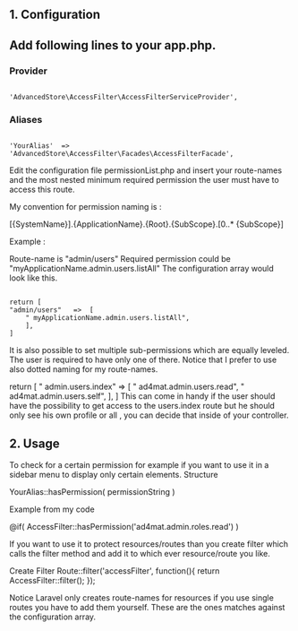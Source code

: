 <h2>1. Configuration<h2>

<p>
Add following lines to your app.php.
</p>

<h3>Provider</h3>
<code>
'AdvancedStore\AccessFilter\AccessFilterServiceProvider',
</code>

<h3>Aliases</h3>
<code>
'YourAlias'  => 'AdvancedStore\AccessFilter\Facades\AccessFilterFacade',
</code>

<p>
Edit the configuration file permissionList.php and insert your
route-names and the most nested minimum required permission the user
must have to access this route.
</p>

<p>
My convention for permission naming is :
</p>

[{SystemName}].{ApplicationName}.{Root}.{SubScope}.[0..* {SubScope}]
<p>
Example :
</p>
<p>
Route-name is "admin/users"
Required permission could be "myApplicationName.admin.users.listAll"
The configuration array would look like this.
</p>
<p>
<code>
return [
"admin/users"	=>	[
	" myApplicationName.admin.users.listAll",
	],
]
</code>
</p>
It is also possible to set multiple sub-permissions which are equally leveled.
The user is required to have only one of there. Notice that I prefer to use
also dotted naming for my route-names.

return [
" admin.users.index"	=>	[
	" ad4mat.admin.users.read",
	" ad4mat.admin.users.self",
	],
]
This can come in handy if the user should have the possibility to get
access to the users.index route but he should only see his own profile or all
, you can decide that inside of your controller.

<h2>2. Usage</h2>

To check for a certain permission for example if you want to use it in a
sidebar menu to display only certain elements.
Structure

YourAlias::hasPermission( permissionString )

Example from my code

@if( AccessFilter::hasPermission('ad4mat.admin.roles.read') )

If you want to use it to protect resources/routes than you create filter which
calls the filter method and add it to which ever resource/route you like.

Create Filter
Route::filter('accessFilter', function(){
    return AccessFilter::filter();
});

Notice Laravel only creates route-names for resources if you use single routes
you have to add them yourself. These are the ones matches against the configuration array.
